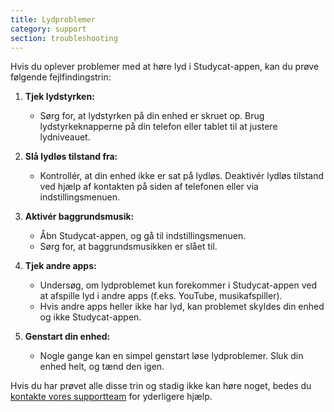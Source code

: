 ```yaml
---
title: Lydproblemer
category: support 
section: troubleshooting
---
```

Hvis du oplever problemer med at høre lyd i Studycat-appen, kan du prøve følgende fejlfindingstrin:


1. **Tjek lydstyrken:**


	* Sørg for, at lydstyrken på din enhed er skruet op. Brug lydstyrkeknapperne på din telefon eller tablet til at justere lydniveauet.
2. **Slå lydløs tilstand fra:**


	* Kontrollér, at din enhed ikke er sat på lydløs. Deaktivér lydløs tilstand ved hjælp af kontakten på siden af telefonen eller via indstillingsmenuen.
3. **Aktivér baggrundsmusik:**


	* Åbn Studycat-appen, og gå til indstillingsmenuen.
	* Sørg for, at baggrundsmusikken er slået til.
4. **Tjek andre apps:**


	* Undersøg, om lydproblemet kun forekommer i Studycat-appen ved at afspille lyd i andre apps (f.eks. YouTube, musikafspiller).
	* Hvis andre apps heller ikke har lyd, kan problemet skyldes din enhed og ikke Studycat-appen.
5. **Genstart din enhed:**


	* Nogle gange kan en simpel genstart løse lydproblemer. Sluk din enhed helt, og tænd den igen.


Hvis du har prøvet alle disse trin og stadig ikke kan høre noget, bedes du [kontakte vores supportteam](https://help.studycat.com/hc/en-us/requests/new) for yderligere hjælp.